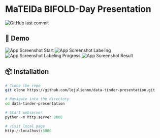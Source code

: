 # MaTElDa BIFOLD-Day Presentation

![GitHub last commit](https://img.shields.io/github/last-commit/lejuliennn/data-tinder-presentation)

## 📸 Demo

![App Screenshot Start](images/screenshot1.png)
![App Screenshot Labeling](images/screenshot2.png)
![App Screenshot Labeling Progress](images/screenshot3.png)
![App Screenshot Result](images/screenshot4.png)

## 📦 Installation

```bash
# Clone the repo
git clone https://github.com/lejuliennn/data-tinder-presentation.git

# Navigate into the directory
cd data-tinder-presentation
```

```python
# Start webserver
python -m http.server 8000

# visit local page
http://localhost:8000
```
